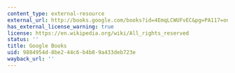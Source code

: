 ```yaml
---
content_type: external-resource
external_url: http://books.google.com/books?id=4EmqLCWUFvEC&pg=PA117=onepage
has_external_license_warning: true
license: https://en.wikipedia.org/wiki/All_rights_reserved
status: ''
title: Google Books
uid: 9884954d-8be2-44c6-b4b8-9a433deb723e
wayback_url: ''
---
```

